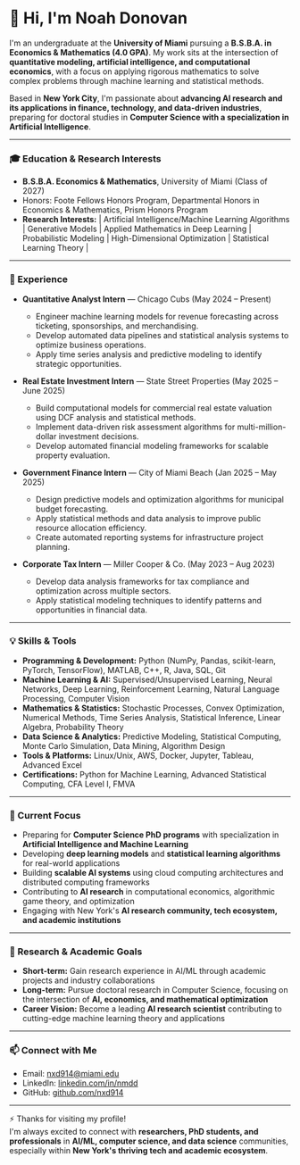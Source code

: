 # 👋 Hi, I'm Noah Donovan  
I'm an undergraduate at the **University of Miami** pursuing a **B.S.B.A. in Economics & Mathematics (4.0 GPA)**. My work sits at the intersection of **quantitative modeling, artificial intelligence, and computational economics**, with a focus on applying rigorous mathematics to solve complex problems through machine learning and statistical methods.  

Based in **New York City**, I'm passionate about **advancing AI research and its applications in finance, technology, and data-driven industries**, preparing for doctoral studies in **Computer Science with a specialization in Artificial Intelligence**.  

---

### 🎓 Education & Research Interests
- **B.S.B.A. Economics & Mathematics**, University of Miami (Class of 2027)  
- Honors: Foote Fellows Honors Program, Departmental Honors in Economics & Mathematics, Prism Honors Program  
- **Research Interests:**    | Artificial Intelligence/Machine Learning Algorithms | Generative Models | Applied Mathematics in Deep Learning | Probabilistic Modeling | High-Dimensional Optimization | Statistical Learning Theory |

---

### 💼 Experience
- **Quantitative Analyst Intern** — Chicago Cubs (May 2024 – Present)  
  - Engineer machine learning models for revenue forecasting across ticketing, sponsorships, and merchandising.  
  - Develop automated data pipelines and statistical analysis systems to optimize business operations.  
  - Apply time series analysis and predictive modeling to identify strategic opportunities.  

- **Real Estate Investment Intern** — State Street Properties (May 2025 – June 2025)  
  - Build computational models for commercial real estate valuation using DCF analysis and statistical methods.  
  - Implement data-driven risk assessment algorithms for multi-million-dollar investment decisions.  
  - Develop automated financial modeling frameworks for scalable property evaluation.  

- **Government Finance Intern** — City of Miami Beach (Jan 2025 – May 2025)  
  - Design predictive models and optimization algorithms for municipal budget forecasting.  
  - Apply statistical methods and data analysis to improve public resource allocation efficiency.  
  - Create automated reporting systems for infrastructure project planning.  

- **Corporate Tax Intern** — Miller Cooper & Co. (May 2023 – Aug 2023)  
  - Develop data analysis frameworks for tax compliance and optimization across multiple sectors.  
  - Apply statistical modeling techniques to identify patterns and opportunities in financial data.  

---

### 💡 Skills & Tools
- **Programming & Development:** Python (NumPy, Pandas, scikit-learn, PyTorch, TensorFlow), MATLAB, C++, R, Java, SQL, Git  
- **Machine Learning & AI:** Supervised/Unsupervised Learning, Neural Networks, Deep Learning, Reinforcement Learning, Natural Language Processing, Computer Vision  
- **Mathematics & Statistics:** Stochastic Processes, Convex Optimization, Numerical Methods, Time Series Analysis, Statistical Inference, Linear Algebra, Probability Theory  
- **Data Science & Analytics:** Predictive Modeling, Statistical Computing, Monte Carlo Simulation, Data Mining, Algorithm Design  
- **Tools & Platforms:** Linux/Unix, AWS, Docker, Jupyter, Tableau, Advanced Excel  
- **Certifications:** Python for Machine Learning, Advanced Statistical Computing, CFA Level I, FMVA  

---

### 🎯 Current Focus
- Preparing for **Computer Science PhD programs** with specialization in **Artificial Intelligence and Machine Learning**  
- Developing **deep learning models** and **statistical learning algorithms** for real-world applications  
- Building **scalable AI systems** using cloud computing architectures and distributed computing frameworks  
- Contributing to **AI research** in computational economics, algorithmic game theory, and optimization  
- Engaging with New York's **AI research community, tech ecosystem, and academic institutions**  

---

### 🔬 Research & Academic Goals
- **Short-term:** Gain research experience in AI/ML through academic projects and industry collaborations  
- **Long-term:** Pursue doctoral research in Computer Science, focusing on the intersection of **AI, economics, and mathematical optimization**  
- **Career Vision:** Become a leading **AI research scientist** contributing to cutting-edge machine learning theory and applications  

---

### 📫 Connect with Me
- Email: nxd914@miami.edu  
- LinkedIn: [linkedin.com/in/nmdd](https://www.linkedin.com/in/nmdd)  
- GitHub: [github.com/nxd914](https://github.com/nxd914)  

---

⚡ Thanks for visiting my profile!  
I'm always excited to connect with **researchers, PhD students, and professionals** in **AI/ML, computer science, and data science** communities, especially within **New York's thriving tech and academic ecosystem**.
